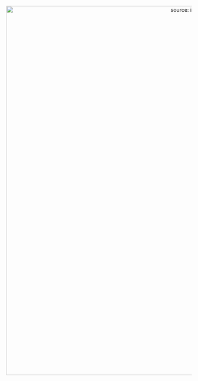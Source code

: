<p align="center"><a href="https://imgur.com/GWBHmvk"><img src="https://i.imgur.com/GWBHmvk.gif" width="1000" title="source: imgur.com" /></a></p>
